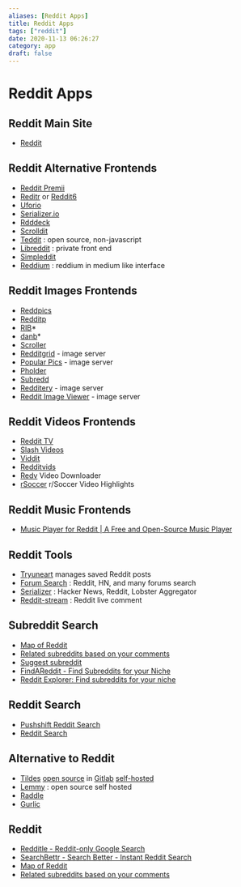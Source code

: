 ```yaml
---
aliases: [Reddit Apps]
title: Reddit Apps
tags: ["reddit"]
date: 2020-11-13 06:26:27
category: app
draft: false
---
```


# Reddit Apps

## Reddit Main Site

- [Reddit](https://old.reddit.com/)

## Reddit Alternative Frontends

- [Reddit Premii](https://reddit.premii.com/)
- [Reditr](https://reditr.com/) or [Reddit6](https://reddit6.com/#/Stream)
- [Uforio](https://web.uforio.com/)
- [Serializer.io](https://serializer.io/)
- [Rdddeck](https://rdddeck.com/)
- [Scrolldit](https://www.scrolldit.com/)
- [Teddit](https://teddit.net/) : open source, non-javascript
- [Libreddit](https://libredd.it/) : private front end
- [Simpleddit](http://www.simpleddit.com/)
- [Reddium](https://reddium.vercel.app/) : reddium in medium like interface

## Reddit Images Frontends

- [Reddpics](https://reddpics.com/)
- [Redditp](https://www.redditp.com/)
- [RIB](https://rib.darkmirage.com/)*
- [danb](https://danb.me/viewr/)*
- [Scroller](https://scrolller.com/)
- [Redditgrid](https://www.redditgrid.com/) - image server
- [Popular Pics](https://popular.pics/) - image server
- [Pholder](https://pholder.com/)
- [Subredd](https://www.subredd.com)
- [Redditery](http://www.redditery.com/) - image server
- [Reddit Image Viewer](https://reddit-image-viewer.vercel.app/) - image server

## Reddit Videos Frontends

- [Reddit TV](https://redditv.ca/)
- [Slash Videos](https://arbazsiddiqui.github.io/rSlashVideos/)
- [Viddit](https://viddit.app/)
- [Redditvids](https://redditvids.com/)
- [Redv](https://redv.co/) Video Downloader
- [rSoccer](https://rsoccer.live/) r/Soccer Video Highlights

## Reddit Music Frontends

- [Music Player for Reddit | A Free and Open-Source Music Player](https://reddit.musicplayer.io/)

## Reddit Tools

- [Tryuneart](https://app.tryunearth.com/) manages saved Reddit posts
- [Forum Search](https://forumsearch.io/) : Reddit, HN, and many forums search
- [Serializer](http://serializer.io/) : Hacker News, Reddit, Lobster Aggregator
- [Reddit-stream](https://reddit-stream.com/) : Reddit live comment

## Subreddit Search

- [Map of Reddit](https://anvaka.github.io/map-of-reddit/?x=255000&y=381000&z=615624.4584051393)
- [Related subreddits based on your comments](https://anvaka.github.io/sayit/?query=)
- [Suggest subreddit](https://nikas.praninskas.com/suggest-subreddit/)
- [FindAReddit - Find Subreddits for your Niche](https://www.findareddit.com/)
- [Reddit Explorer: Find subreddits for your niche](https://app.polymersearch.com/discover/reddit-explorer)

## Reddit Search

- [Pushshift Reddit Search](https://redditsearch.io/)
- [Reddit Search](https://camas.github.io/reddit-search/)

## Alternative to Reddit

- [Tildes](https://tildes.net/) [open source](https://blog.tildes.net/open-source) in [Gitlab](https://gitlab.com/tildes/tildes) [self-hosted](https://docs.tildes.net/instructions/development-setup)
- [Lemmy](https://dev.lemmy.ml/) : open source self hosted
- [Raddle](https://raddle.me/)
- [Gurlic](https://gurlic.com/)

## Reddit

- [Redditle - Reddit-only Google Search](https://redditle.com/)
- [SearchBettr - Search Better - Instant Reddit Search](https://www.searchbettr.com/)
- [Map of Reddit](https://anvaka.github.io/map-of-reddit/?x=255000&y=381000&z=769530.5730064241)
- [Related subreddits based on your comments](https://anvaka.github.io/sayit/?query=)
